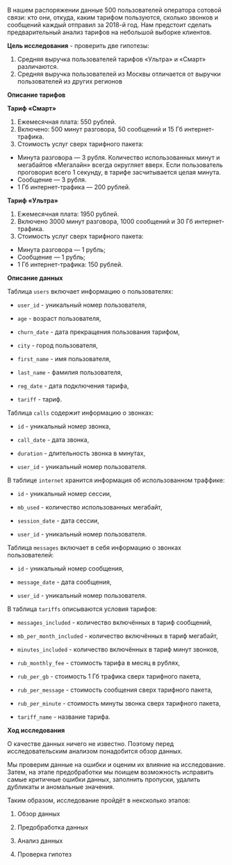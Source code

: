 В нашем распоряжении данные 500 пользователей оператора сотовой связи: кто они, откуда, каким тарифом пользуются, сколько звонков и сообщений каждый отправил за 2018-й год. Нам предстоит сделать предварительный анализ тарифов на небольшой выборке клиентов. 

**Цель исследования** - проверить две гипотезы:

1. Средняя выручка пользователей тарифов «Ультра» и «Смарт» различаются.
2. Cредняя выручка пользователей из Москвы отличается от выручки пользователей из других регионов

**Описание тарифов**

**Тариф «Смарт»**

1. Ежемесячная плата: 550 рублей.
2. Включено: 500 минут разговора, 50 сообщений и 15 Гб интернет-трафика.
3. Стоимость услуг сверх тарифного пакета:
* Минута разговора — 3 рубля. Количество использованных минут и мегабайтов «Мегалайн» всегда округляет вверх. Если пользователь проговорил всего 1 секунду, в тарифе засчитывается целая минута.
* Сообщение — 3 рубля.
* 1 Гб интернет-трафика — 200 рублей.

**Тариф «Ультра»**

1. Ежемесячная плата: 1950 рублей.
2. Включено 3000 минут разговора, 1000 сообщений и 30 Гб интернет-трафика.
3. Стоимость услуг сверх тарифного пакета:
* Минута разговора — 1 рубль;
* Сообщение — 1 рубль;
* 1 Гб интернет-трафика: 150 рублей.

**Описание данных**

Таблица `users` включает информацию о пользователях:

* `user_id` - уникальный номер пользователя,

* `age` - возраст пользователя,

* `churn_date` - дата прекращения пользования тарифом,

* `city` - город пользователя,

* `first_name` - имя пользователя,

* `last_name` - фамилия пользователя,

* `reg_date` - дата подключения тарифа,

* `tariff` - тариф.


Таблица `calls` содержит информацию о звонках:

* `id` - уникальный номер звонка,

* `call_date` - дата звонка,

* `duration` - длительность звонка в минутах,

* `user_id` - уникальный номер пользователя.

В таблице `internet` хранится информация об использованном траффике:

* `id` - уникальный номер сессии,

* `mb_used` - количество использованных мегабайт,

* `session_date` - дата сессии,

* `user_id` - уникальный номер пользователя.

Таблица `messages` включает в себя информацию о звонках пользователей:

* `id` - уникальный номер сообщения,

* `message_date` - дата сообщения,

* `user_id` - уникальный номер пользователя.

В таблица `tariffs` описываются условия тарифов:

* `messages_included` - количество включённых в тариф сообщений,

* `mb_per_month_included` - количество включённых в тариф мегабайт,

* `minutes_included` - количество включённых в тариф минут звонков,

* `rub_monthly_fee` - стоимость тарифа в месяц в рублях,

* `rub_per_gb` - стоимость 1 Гб трафика сверх тарифного пакета,

* `rub_per_message` - стоимость сообщения сверх тарифного пакета,

* `rub_per_minute` - стоимость минуты звонка сверх тарифного пакета,

* `tariff_name` - название тарифа.

**Ход исследования**

О качестве данных ничего не известно. Поэтому перед исследовательским анализом понадобится обзор данных.

Мы проверим данные на ошибки и оценим их влияние на исследование. Затем, на этапе предобработки мы поищем возможность исправить самые критичные ошибки данных, заполнить пропуски, удалить дубликаты и аномальные значения.

Таким образом, исследование пройдёт в нексколько этапов:

1) Обзор данных

2) Предобработка данных

3) Анализ данных

4) Проверка гипотез
